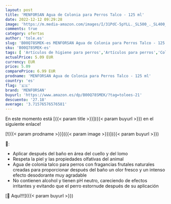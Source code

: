 ```yaml
---
layout: post
title: 'MENFORSAN Agua de Colonia para Perros Talco - 125 ml'
date: 2022-12-12 09:29:28
image: 'https://m.media-amazon.com/images/I/31PdC-5pYLL._SL500_._SL400_.jpg'
comments: true
category: ofertas
author: 'tole.es'
slug: 'B00Q78SMEK-es MENFORSAN Agua de Colonia para Perros Talco - 125 ml'
sku: 'B00Q78SMEK-es'
tags: [ 'Artículos de higiene para perros','Artículos para perros','Colonias para perros','Productos para mascotas','agua','colonia','de','menforsan','🇪🇸', ]
actualPrice: 5.09 EUR
currency: EUR
price: 5.09
comparePrice: 6.99 EUR
prodname: 'MENFORSAN Agua de Colonia para Perros Talco - 125 ml'
country: 'es'
flag: '🇪🇸'
brand: 'MENFORSAN'
buyurl: 'https://www.amazon.es/dp/B00Q78SMEK/?tag=tolees-21'
descuento: '27.18'
average: '3.71576576576581'
---
```


En este momento está [{{< param title >}}]({{< param buyurl >}}) en el siguiente enlace!

[![{{< param prodname >}}]({{< param image >}})]({{< param buyurl >}})

🔎:

- Aplicar después del baño en área del cuello y del lomo
- Respeta la piel y las propiedades olfativas del animal
- Agua de colonia talco para perros con fragancias frutales naturales creadas para proporcionar después del baño un olor fresco y un intenso efecto desodorante muy agradable
- No contienen alcohol y tienen pH neutro, careciendo de efectos irritantes y evitando que el perro estornude después de su aplicación

[🛒 Aquí!!!]({{< param buyurl >}})
